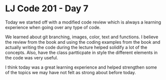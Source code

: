 # LJ Code 201 - Day 7

Today we started off with a modified code review which is always a learning experience when going over any type of code.

We learned about git branching, images, color, text and functions. I believe the review from the book and using the coding examples from the book and actually writing the code during the lecture helped solidify a lot of the concepts. Also, have the class partticpate in style the different elements in the code was very useful.

I think today was a great learning experience and helped strengthen some of the topics we may have not felt as strong about before today.
